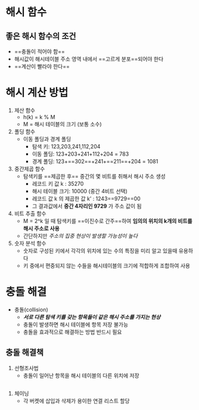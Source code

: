 # 해시 함수
## 좋은 해시 함수의 조건
- ==충돌이 적어야 함==
- 해시값이 해시테이블 주소 영역 내에서 ==고르게 분포==되어야 한다
- ==계산이 빨라야 한다==
# 해시 계산 방법
1. 제산 함수
	- h(k) = k % M
	- M = 해시 테이블의 크기 (보통 소수)
2. 폴딩 함수
	- 이동 폴딩과 경계 폴딩
		- 탐색 키: 123,203,241,112,204
		- 이동 폴딩: 123+203+241+112+204 = 783
		- 경계 폴딩: 123+==302==+241+==211==+204 = 1081
3. 중간제곱 함수
	- 탐색키를 ==제곱한 후== 중간의 몇 비트를 취해서 해시 주소 생성
		- 레코드 키 값 k : 35270 
		- 해시 테이블 크기: 10000 (중간 4비트 선택) 
		- 레코드 값 k 의 제곱한 값 k’ : 1243==9729==00
		- 그 결과값에서 **중간 4자리인 9729** 가 주소 값이 됨
4. 비트 추출 함수
	- M = 2^k 일 때 탐색키를 ==이진수로 간주==하여 **임의의 위치의 k개의 비트를 해시 주소로 사용**
	- 간단하지만 *주소의 집중 현상이 발생할 가능성이 높다*
5. 숫자 분석 함수
	- 숫자로 구성된 키에서 각각의 위치에 있는 수의 특징을 미리 알고 있을때 유용하다 
	- 키 중에서 편중되지 않는 수들을 해시테이블의 크기에 적합하게 조합하여 사용
# 충돌 해결
- 충돌(collision)
	- ***서로 다른 탐색 키를 갖는 항목들이 같은 해시 주소를 가지는 현상***
	- 충돌이 발생하면 해시 테이블에 항목 저장 불가능
	- 충돌을 효과적으로 해결하는 방법 반드시 필요
## 충돌 해결책
1. 선형조사법
	- 충돌이 일어난 항목을 해시 테이블의 다른 위치에 저장
```

```
1. 체이닝
	- 각 버켓에 삽입과 삭제가 용이한 연결 리스트 할당